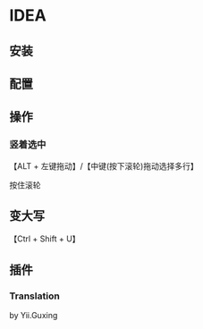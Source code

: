 # IDEA

## 安装

## 配置

## 操作

### 竖着选中

【ALT + 左键拖动】/【中键(按下滚轮)拖动选择多行】

按住滚轮

## 变大写

【Ctrl + Shift + U】

## 插件

### Translation

by Yii.Guxing
